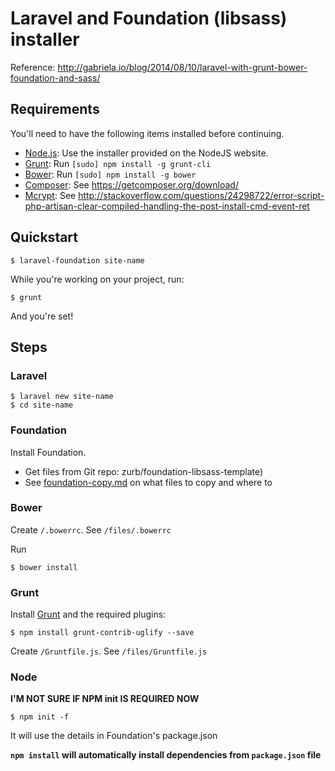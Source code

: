 # Laravel and Foundation (libsass) installer

Reference: http://gabriela.io/blog/2014/08/10/laravel-with-grunt-bower-foundation-and-sass/


## Requirements

You'll need to have the following items installed before continuing.

  * [Node.js](http://nodejs.org): Use the installer provided on the NodeJS website.
  * [Grunt](http://gruntjs.com/): Run `[sudo] npm install -g grunt-cli`
  * [Bower](http://bower.io): Run `[sudo] npm install -g bower`
  * [Composer](https://getcomposer.org/): See https://getcomposer.org/download/
  * [Mcrypt](http://php.net/manual/en/book.mcrypt.php): See http://stackoverflow.com/questions/24298722/error-script-php-artisan-clear-compiled-handling-the-post-install-cmd-event-ret


## Quickstart

    $ laravel-foundation site-name

While you're working on your project, run:

    $ grunt

And you're set!



## Steps

### Laravel

    $ laravel new site-name
    $ cd site-name


### Foundation

Install Foundation.

* Get files from Git repo: zurb/foundation-libsass-template)
* See [foundation-copy.md](foundation-copy.md) on what files to copy and where to


### Bower

Create `/.bowerrc`. See `/files/.bowerrc`

Run

    $ bower install


### Grunt

Install [Grunt](http://gruntjs.com/) and the required plugins:

    $ npm install grunt-contrib-uglify --save


Create `/Gruntfile.js`. See `/files/Gruntfile.js`


### Node

**I'M NOT SURE IF NPM init IS REQUIRED NOW**

    $ npm init -f

It will use the details in Foundation's package.json

**`npm install` will automatically install dependencies from `package.json` file**
